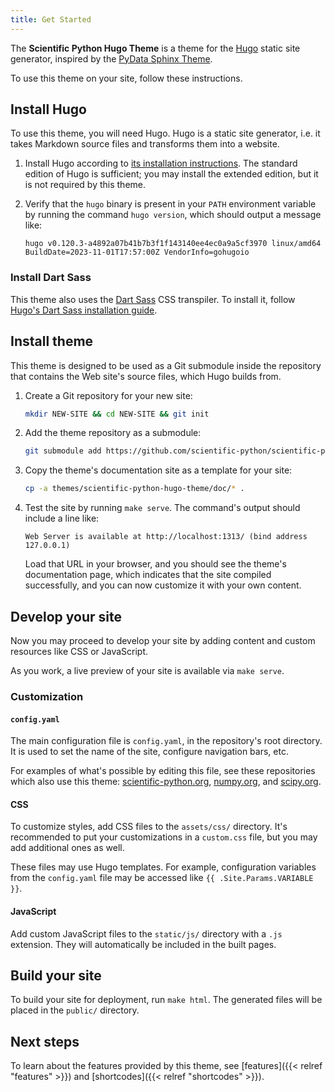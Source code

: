 ```yaml
---
title: Get Started
---
```


The **Scientific Python Hugo Theme** is a theme for the [Hugo](https://gohugo.io) static site generator, inspired by the [PyData Sphinx Theme](https://pydata-sphinx-theme.readthedocs.io/en/latest/).

To use this theme on your site, follow these instructions.

## Install Hugo

To use this theme, you will need Hugo. Hugo is a static site generator, i.e. it takes Markdown source files and transforms them into a website.

1. Install Hugo according to [its installation instructions](https://gohugo.io/installation/). The standard edition of Hugo is sufficient; you may install the extended edition, but it is not required by this theme.

2. Verify that the `hugo` binary is present in your `PATH` environment variable by running the command `hugo version`, which should output a message like:

   ```
   hugo v0.120.3-a4892a07b41b7b3f1f143140ee4ec0a9a5cf3970 linux/amd64 BuildDate=2023-11-01T17:57:00Z VendorInfo=gohugoio
   ```

### Install Dart Sass

This theme also uses the [Dart Sass](https://sass-lang.com/dart-sass) CSS transpiler. To install it, follow [Hugo's Dart Sass installation guide](https://gohugo.io/hugo-pipes/transpile-sass-to-css/#dart-sass).

## Install theme

This theme is designed to be used as a Git submodule inside the repository that contains the Web site's source files, which Hugo builds from.

1. Create a Git repository for your new site:

   ```sh
   mkdir NEW-SITE && cd NEW-SITE && git init
   ```

2. Add the theme repository as a submodule:

   ```sh
   git submodule add https://github.com/scientific-python/scientific-python-hugo-theme themes/scientific-python-hugo-theme
   ```

3. Copy the theme's documentation site as a template for your site:

   ```sh
   cp -a themes/scientific-python-hugo-theme/doc/* .
   ```

4. Test the site by running `make serve`. The command's output should include a line like:

   ```
   Web Server is available at http://localhost:1313/ (bind address 127.0.0.1)
   ```

   Load that URL in your browser, and you should see the theme's documentation page, which indicates that the site compiled successfully, and you can now customize it with your own content.

## Develop your site

Now you may proceed to develop your site by adding content and custom resources like CSS or JavaScript.

As you work, a live preview of your site is available via `make serve`.

### Customization

#### `config.yaml`

The main configuration file is `config.yaml`, in the repository's root directory. It is used to set the name of the site, configure navigation bars, etc.

For examples of what's possible by editing this file, see these repositories which also use this theme: [scientific-python.org](https://github.com/scientific-python/scientific-python.org/blob/main/config.yaml), [numpy.org](https://github.com/numpy/numpy.org/blob/main/config.yaml.in), and [scipy.org](https://github.com/scientific-python/scientific-python.org/blob/main/config.yaml).

#### CSS

To customize styles, add CSS files to the `assets/css/` directory. It's recommended to put your customizations in a `custom.css` file, but you may add additional ones as well.

These files may use Hugo templates. For example, configuration variables from the `config.yaml` file may be accessed like `{{ .Site.Params.VARIABLE }}`.

#### JavaScript

Add custom JavaScript files to the `static/js/` directory with a `.js` extension. They will automatically be included in the built pages.

## Build your site

To build your site for deployment, run `make html`. The generated files will be placed in the `public/` directory.

## Next steps

To learn about the features provided by this theme, see [features]({{< relref "features" >}}) and [shortcodes]({{< relref "shortcodes" >}}).
